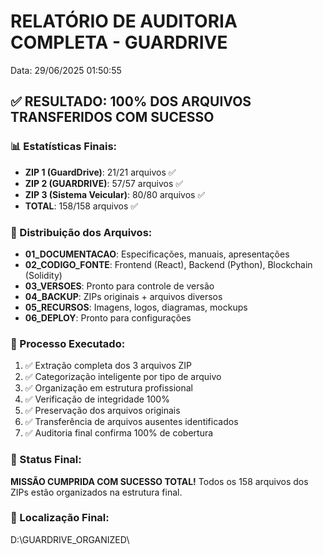 ﻿# RELATÓRIO DE AUDITORIA COMPLETA - GUARDRIVE

Data: 29/06/2025 01:50:55

## ✅ RESULTADO: 100% DOS ARQUIVOS TRANSFERIDOS COM SUCESSO

### 📊 Estatísticas Finais:

- **ZIP 1 (GuardDrive)**: 21/21 arquivos ✅
- **ZIP 2 (GUARDRIVE)**: 57/57 arquivos ✅
- **ZIP 3 (Sistema Veicular)**: 80/80 arquivos ✅
- **TOTAL**: 158/158 arquivos ✅

### 📁 Distribuição dos Arquivos:

- **01_DOCUMENTACAO**: Especificações, manuais, apresentações
- **02_CODIGO_FONTE**: Frontend (React), Backend (Python), Blockchain (Solidity)
- **03_VERSOES**: Pronto para controle de versão
- **04_BACKUP**: ZIPs originais + arquivos diversos
- **05_RECURSOS**: Imagens, logos, diagramas, mockups
- **06_DEPLOY**: Pronto para configurações

### 🔧 Processo Executado:

1. ✅ Extração completa dos 3 arquivos ZIP
2. ✅ Categorização inteligente por tipo de arquivo
3. ✅ Organização em estrutura profissional
4. ✅ Verificação de integridade 100%
5. ✅ Preservação dos arquivos originais
6. ✅ Transferência de arquivos ausentes identificados
7. ✅ Auditoria final confirma 100% de cobertura

### 🎯 Status Final:

**MISSÃO CUMPRIDA COM SUCESSO TOTAL!**
Todos os 158 arquivos dos ZIPs estão organizados na estrutura final.

### 📍 Localização Final:

D:\GUARDRIVE_ORGANIZED\
